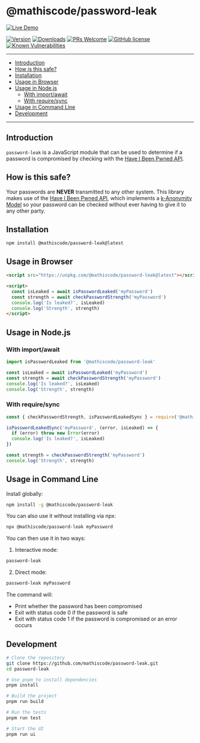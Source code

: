 <!-- markdownlint-disable MD026 -->

# @mathiscode/password-leak <!-- omit in toc -->

[![Live Demo](https://img.shields.io/badge/live-demo-blue?style=for-the-badge)](https://password-leak.vercel.app)

[![Version](https://img.shields.io/npm/v/@mathiscode/password-leak.svg?color=blue)](https://www.npmjs.com/package/@mathiscode/password-leak)
[![Downloads](https://img.shields.io/npm/dm/@mathiscode/password-leak.svg?color=blue)](https://www.npmjs.com/package/@mathiscode/password-leak)
[![PRs Welcome](https://img.shields.io/badge/PRs-welcome-blue.svg)](https://github.com/mathiscode/password-leak/compare)
[![GitHub license](https://img.shields.io/github/license/mathiscode/password-leak.svg?color=blue)](https://github.com/mathiscode/password-leak/blob/master/LICENSE.md)
[![Known Vulnerabilities](https://snyk.io/test/github/mathiscode/password-leak/badge.svg?targetFile=package.json)](https://snyk.io/test/github/mathiscode/password-leak?targetFile=package.json)

---

- [Introduction](#introduction)
- [How is this safe?](#how-is-this-safe)
- [Installation](#installation)
- [Usage in Browser](#usage-in-browser)
- [Usage in Node.js](#usage-in-nodejs)
  - [With import/await](#with-importawait)
  - [With require/sync](#with-requiresync)
- [Usage in Command Line](#usage-in-command-line)
- [Development](#development)

---

## Introduction

`password-leak` is a JavaScript module that can be used to determine if a password is compromised by checking with the [Have I Been Pwned API](https://haveibeenpwned.com/API/).

## How is this safe?

Your passwords are **NEVER** transmitted to any other system. This library makes use of the [Have I Been Pwned API](https://haveibeenpwned.com/API/), which implements a [k-Anonymity Model](https://en.wikipedia.org/wiki/K-anonymity) so your password can be checked without ever having to give it to any other party.

## Installation

`npm install @mathiscode/password-leak@latest`

## Usage in Browser

```html
<script src="https://unpkg.com/@mathiscode/password-leak@latest"></script>

<script>
  const isLeaked = await isPasswordLeaked('myPassword')
  const strength = await checkPasswordStrength('myPassword')
  console.log('Is leaked?', isLeaked)
  console.log('Strength', strength)
</script>
```

## Usage in Node.js

### With import/await

```js
import isPasswordLeaked from '@mathiscode/password-leak'

const isLeaked = await isPasswordLeaked('myPassword')
const strength = await checkPasswordStrength('myPassword')
console.log('Is leaked?', isLeaked)
console.log('Strength', strength)
```

### With require/sync

```js
const { checkPasswordStrength, isPasswordLeakedSync } = require('@mathiscode/password-leak')

isPasswordLeakedSync('myPassword', (error, isLeaked) => {
  if (error) throw new Error(error)
  console.log('Is leaked?', isLeaked)
})

const strength = checkPasswordStrength('myPassword')
console.log('Strength', strength)
```

## Usage in Command Line

Install globally:

```sh
npm install -g @mathiscode/password-leak
```

You can also use it without installing via npx:

```sh
npx @mathiscode/password-leak myPassword
```

You can then use it in two ways:

1. Interactive mode:

```sh
password-leak
```

2. Direct mode:

```sh
password-leak myPassword
```

The command will:

- Print whether the password has been compromised
- Exit with status code 0 if the password is safe
- Exit with status code 1 if the password is compromised or an error occurs

## Development

```sh
# Clone the repository
git clone https://github.com/mathiscode/password-leak.git
cd password-leak

# Use pnpm to install dependencies
pnpm install

# Build the project
pnpm run build

# Run the tests
pnpm run test

# Start the UI
pnpm run ui
```
